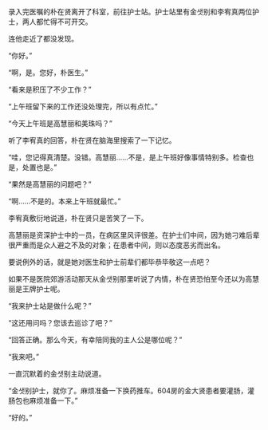 录入完医嘱的朴在贤离开了科室，前往护士站。护士站里有金샛别和李宥真两位护士，两人都忙得不可开交。

连他走近了都没发现。

“你好。”

“啊，是。您好，朴医生。”

“看来是积压了不少工作？”

“上午班留下来的工作还没处理完，所以有点忙。”

“今天上午班是高慧丽和美珠吗？”

听了李宥真的回答，朴在贤在脑海里搜索了一下记忆。

“哇，您记得真清楚。没错。高慧丽……不是，是上午班好像事情特别多。检查也是，处置也是。”

“果然是高慧丽的问题吧？”

“啊……不是的。本来上午班就最忙。”

李宥真敷衍地说道，朴在贤只是苦笑了一下。

高慧丽是资深护士中的一员，在病区里风评很差。在护士们中间，因为她刁难后辈很严重而是众人避之不及的对象；在患者中间，则以态度恶劣而出名。

要说例外的话，就是她对医生和护士前辈们都毕恭毕敬这一点吧？

如果不是医院郊游活动那天从金샛别那里听说了内情，朴在贤恐怕至今还以为高慧丽是王牌护士呢。

“我来护士站是做什么呢？”

“这还用问吗？您该去巡诊了吧？”

“回答正确。那么今天，有幸陪同我的主人公是哪位呢？”

“我来吧。”

一直沉默着的金샛别主动说道。

“金샛别护士，就你了。麻烦准备一下换药推车。604房的金大贤患者要灌肠，灌肠包也麻烦准备一下。”

“好的。”
